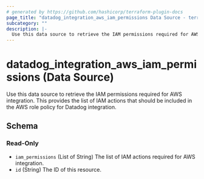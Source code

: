 ```yaml
---
# generated by https://github.com/hashicorp/terraform-plugin-docs
page_title: "datadog_integration_aws_iam_permissions Data Source - terraform-provider-datadog"
subcategory: ""
description: |-
  Use this data source to retrieve the IAM permissions required for AWS integration. This provides the list of IAM actions that should be included in the AWS role policy for Datadog integration.
---
```


# datadog_integration_aws_iam_permissions (Data Source)

Use this data source to retrieve the IAM permissions required for AWS integration. This provides the list of IAM actions that should be included in the AWS role policy for Datadog integration.



<!-- schema generated by tfplugindocs -->
## Schema

### Read-Only

- `iam_permissions` (List of String) The list of IAM actions required for AWS integration.
- `id` (String) The ID of this resource.
